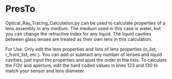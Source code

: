 # PresTo
Optical_Ray_Tracing_Calculation.py can be used to calculate properties of a lens assembly in any medium. The medium used in this case is water, but you can change the refractive index for any liquid. The liquid cavities between glass lenses are treated as their own lens in this calculation. 

For Use:
Only edit the lens properties and lists of lens properties (n_list, r_front_list, etc.). You can add or subtract any number of lenses and liquid cavities, just input the properties and ajust the order in the lists. To calculate the FOV and aperture, edit the hard coded values in lines 123 and 130 to match your sensor and lens diameter. 
